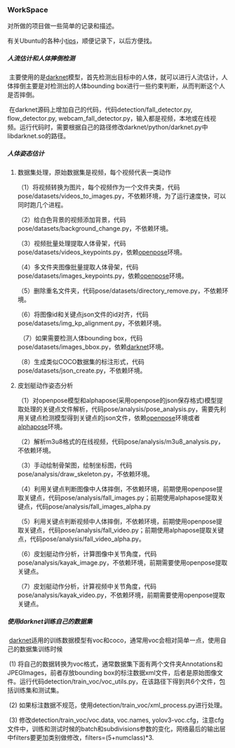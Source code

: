 ### WorkSpace

对所做的项目做一些简单的记录和描述。

有关Ubuntu的各种小[tips](tips.md)，顺便记录下，以后方便找。

##### 人流估计和人体摔倒检测

​	主要使用的是[darknet](https://pjreddie.com/darknet/yolo/)模型，首先检测出目标中的人体，就可以进行人流估计，人体摔倒主要是对检测出的人体bounding box进行一些约束判断，从而判断这个人是否摔倒。

​	在darknet源码上增加自己的代码，代码detection/fall_detector.py, flow_detector.py, webcam_fall_detector.py，输入都是视频，本地或在线视频。运行代码时，需要根据自己的路径修改darknet/python/darknet.py中libdarknet.so的路径。

##### 人体姿态估计

 1. 数据集处理，原始数据集是视频，每个视频代表一类动作

    ​	（1）将视频转换为图片，每个视频作为一个文件夹类，代码pose/datasets/videos_to_images.py，不依赖环境，为了运行速度快，可以同时跑几个进程。

    ​	（2）给白色背景的视频添加背景，代码pose/datasets/background_change.py，不依赖环境。

    ​	（3）视频批量处理提取人体骨架，代码pose/datasets/videos_keypoints.py，依赖[openpose](https://github.com/CMU-Perceptual-Computing-Lab/openpose)环境。

    ​	（4）多文件夹图像批量提取人体骨架，代码pose/datasets/images_keypoints.py，依赖[openpose](https://github.com/CMU-Perceptual-Computing-Lab/openpose)环境。

    ​	（5）删除重名文件夹，代码pose/datasets/directory_remove.py，不依赖环境。

    ​	（6）将图像id和关键点json文件的id对齐，代码pose/datasets/img_kp_alignment.py，不依赖环境。

    ​	（7）如果需要检测人体bounding box，代码pose/datasets/images_bbox.py，依赖[darknet](https://pjreddie.com/darknet/yolo/)环境。

    ​	（8）生成类似COCO数据集的标注形式，代码pose/datasets/json_create.py，不依赖环境。

 2. 皮划艇动作姿态分析

    ​	（1）对openpose模型和alphapose(采用openpose的json保存格式)模型提取处理的关键点文件解析，代码pose/analysis/pose_analysis.py，需要先利用关键点检测模型得到关键点的json文件，依赖[openpose](https://github.com/CMU-Perceptual-Computing-Lab/openpose)环境或者[alphapose](https://github.com/MVIG-SJTU/AlphaPose)环境。

    ​	（2）解析m3u8格式的在线视频，代码pose/analysis/m3u8_analysis.py，不依赖环境。

    ​	（3）手动绘制骨架图，绘制坐标图，代码pose/analysis/draw_skeleton.py，不依赖环境。

    ​	（4）利用关键点判断图像中人体摔倒，不依赖环境，前期使用openpose提取关键点，代码pose/analysis/fall_images.py；前期使用alphapose提取关键点，代码pose/analysis/fall_images_alpha.py

    ​	（5）利用关键点判断视频中人体摔倒，不依赖环境，前期使用openpose提取关键点，代码pose/analysis/fall_video.py；前期使用alphapose提取关键点，代码pose/analysis/fall_video_alpha.py。

    ​	（6）皮划艇动作分析，计算图像中关节角度，代码pose/analysis/kayak_image.py，不依赖环境，前期需要使用openpose提取关键点。

    ​	（7）皮划艇动作分析，计算视频中关节角度，代码pose/analysis/kayak_video.py，不依赖环境，前期需要使用openpose提取关键点。

##### 使用darknet训练自己的数据集

​	[darknet](https://pjreddie.com/darknet/yolo/)适用的训练数据模型有voc和coco，通常用voc会相对简单一点，使用自己的数据集训练时候

​			(1) 将自己的数据转换为voc格式，通常数据集下面有两个文件夹Annotations和JPEGImages，前者存放bounding box的标注数据xml文件，后者是原始图像文件。运行代码detection/train_voc/voc_utils.py，在该路径下得到共6个文件，包括训练集和测试集。

​			(2) 如果标注数据不规范，使用detection/train_voc/xml_process.py进行处理。

​			(3) 修改detection/train_voc/voc.data, voc.names, yolov3-voc.cfg，注意cfg文件中，训练和测试时候的batch和subdivisions参数的变化，网络最后的输出层中filters要更加类别做修改，filters=(5+numclass)*3. 



